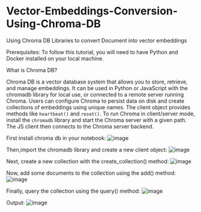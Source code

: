 # Vector-Embeddings-Conversion-Using-Chroma-DB
Using Chroma DB Libraries to convert Document into vector embeddings

Prerequisites:
To follow this tutorial, you will need to have Python and Docker installed on your local machine.


What is Chroma DB?

Chroma DB is a vector database system that allows you to store, retrieve, and manage embeddings.
It can be used in Python or JavaScript with the chromadb library for local use, or connected to a remote server running Chroma. Users can configure Chroma to persist data on disk and create collections of embeddings using unique names.
The client object provides methods like `heartbeat()` and `reset()`.
To run Chroma in client/server mode, install the `chromadb` library and start the Chroma server with a given path.
The JS client then connects to the Chroma server backend.

First install chroma db in your notebook:
![image](https://github.com/user-attachments/assets/ae6caf92-7b5b-4a85-8f98-48d22ef46e01)

Then,import the chromadb library and create a new client object:
![image](https://github.com/user-attachments/assets/ec21eedd-91ca-482a-a5ff-d6858a9e360c)

Next, create a new collection with the create_collection() method:
![image](https://github.com/user-attachments/assets/c20c307d-36ee-4572-b9e5-a426a9e2a493)

Now, add some documents to the collection using the add() method:
![image](https://github.com/user-attachments/assets/d26b2678-4af1-458e-94f6-856b1d3282a9)

Finally, query the collection using the query() method:
![image](https://github.com/user-attachments/assets/2eb74b21-2f00-4e60-8743-1fb964e46751)


Output:
![image](https://github.com/user-attachments/assets/5313b570-f9f1-455a-94d5-d64424bb5a42)






